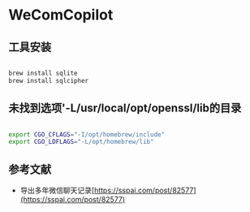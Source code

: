 # WeComCopilot


## 工具安装

```sh

brew install sqlite
brew install sqlcipher 

```

## 未找到选项'-L/usr/local/opt/openssl/lib的目录

```sh

export CGO_CFLAGS="-I/opt/homebrew/include"
export CGO_LDFLAGS="-L/opt/homebrew/lib"

```

## 参考文献

* 导出多年微信聊天记录[https://sspai.com/post/82577](https://sspai.com/post/82577)